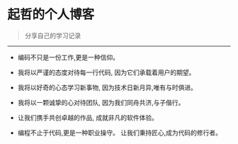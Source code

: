 # 起哲的个人博客

> 分享自己的学习记录

------

- 编码不只是一份工作,更是一种信仰。

  

- 我将以严谨的态度对待每一行代码, 因为它们承载着用户的期望。

  

- 我将以好奇的心态学习新事物, 因为技术日新月异,唯有与时俱进。

  

- 我将以一颗诚挚的心对待团队, 因为我们同舟共济,与子偕行。

  

- 让我们携手共创卓越的作品, 成就非凡的软件体验。

  

- 编程不止于代码,更是一种职业操守。 让我们秉持匠心,成为代码的修行者。
